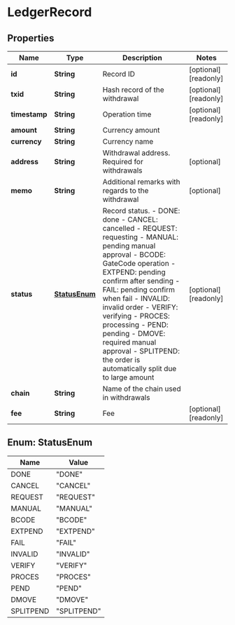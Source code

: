 
# LedgerRecord

## Properties

Name | Type | Description | Notes
------------ | ------------- | ------------- | -------------
**id** | **String** | Record ID |  [optional] [readonly]
**txid** | **String** | Hash record of the withdrawal |  [optional] [readonly]
**timestamp** | **String** | Operation time |  [optional] [readonly]
**amount** | **String** | Currency amount | 
**currency** | **String** | Currency name | 
**address** | **String** | Withdrawal address. Required for withdrawals |  [optional]
**memo** | **String** | Additional remarks with regards to the withdrawal |  [optional]
**status** | [**StatusEnum**](#StatusEnum) | Record status.  - DONE: done - CANCEL: cancelled - REQUEST: requesting - MANUAL: pending manual approval - BCODE: GateCode operation - EXTPEND: pending confirm after sending - FAIL: pending confirm when fail - INVALID: invalid order - VERIFY: verifying - PROCES: processing - PEND: pending - DMOVE: required manual approval - SPLITPEND: the order is automatically split due to large amount |  [optional] [readonly]
**chain** | **String** | Name of the chain used in withdrawals | 
**fee** | **String** | Fee |  [optional] [readonly]

## Enum: StatusEnum

Name | Value
---- | -----
DONE | &quot;DONE&quot;
CANCEL | &quot;CANCEL&quot;
REQUEST | &quot;REQUEST&quot;
MANUAL | &quot;MANUAL&quot;
BCODE | &quot;BCODE&quot;
EXTPEND | &quot;EXTPEND&quot;
FAIL | &quot;FAIL&quot;
INVALID | &quot;INVALID&quot;
VERIFY | &quot;VERIFY&quot;
PROCES | &quot;PROCES&quot;
PEND | &quot;PEND&quot;
DMOVE | &quot;DMOVE&quot;
SPLITPEND | &quot;SPLITPEND&quot;

